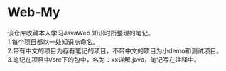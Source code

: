 # Web-My
该仓库收藏本人学习JavaWeb 知识时所整理的笔记。<br/>
1.每个项目都以一处知识点命名。<br/>
2.带有中文的项目为存有笔记的项目，不带中文的项目为小demo和测试项目。<br/>
3.笔记在项目中/src下的包中，名为：xx详解.java，笔记写在注释中。<br/>
